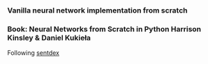### Vanilla neural network implementation from scratch


### Book: Neural Networks from Scratch in Python Harrison Kinsley & Daniel Kukieła

Following [sentdex](https://www.youtube.com/watch?v=Wo5dMEP_BbI&list=PLQVvvaa0QuDcjD5BAw2DxE6OF2tius3V3)